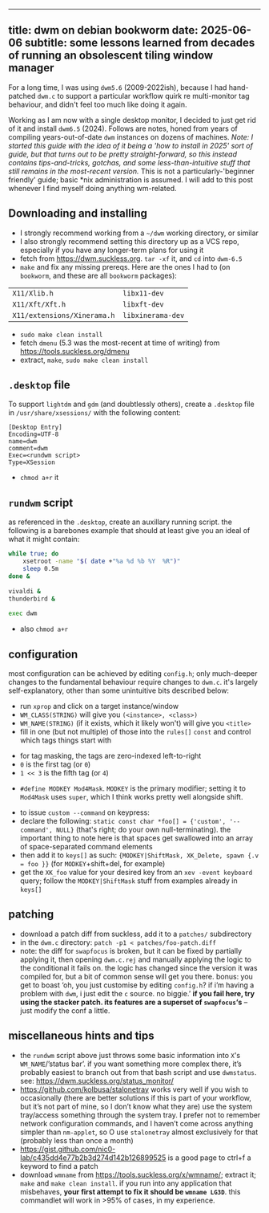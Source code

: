 ----
title: dwm on debian bookworm
date: 2025-06-06
subtitle: some lessons learned from decades of running an obsolescent tiling window manager
----

For a long time, I was using `dwm5.6` (2009-2022ish), because I had hand-patched `dwm.c` to support a particular workflow quirk re multi-monitor tag behaviour, and didn't feel too much like doing it again.

Working as I am now with a single desktop monitor, I decided to just get rid of it and install `dwm6.5` (2024). Follows are notes, honed from years of compiling years-out-of-date `dwm` instances on dozens of machines. *Note: I started this guide with the idea of it being a 'how to install in 2025' sort of guide, but that turns out to be pretty straight-forward, so this instead contains tips-and-tricks, gotchas, and some less-than-intuitive stuff that still remains in the most-recent version.* This is not a particularly-'beginner friendly' guide; basic \*nix administration is assumed. I will add to this post whenever I find myself doing anything wm-related.

## Downloading and installing 

- I strongly recommend working from a `~/dwm` working directory, or similar
- I also strongly recommend setting this directory up as a VCS repo, especially if you have any longer-term plans for using it
- fetch from <https://dwm.suckless.org>. `tar -xf` it, and `cd` into `dwm-6.5`
- `make` and fix any missing prereqs. Here are the ones I had to (on `bookworm`, and these are all `bookworm` packages):

|  |  |
-|-
`X11/Xlib.h`	| `libx11-dev`
`X11/Xft/Xft.h`	| `libxft-dev`
`X11/extensions/Xinerama.h`	| `libxinerama-dev`

- `sudo make clean install`
- fetch `dmenu` (5.3 was the most-recent at time of writing) from <https://tools.suckless.org/dmenu>
- extract, `make`, `sudo make clean install`

## `.desktop` file

To support `lightdm` and `gdm` (and doubtlessly others), create a `.desktop` file in `/usr/share/xsessions/` with the following content:

```text
[Desktop Entry]
Encoding=UTF-8
name=dwm
comment=dwm
Exec=<rundwm script>
Type=XSession
```

- `chmod a+r` it

## `rundwm` script

as referenced in the `.desktop`, create an auxillary running script. the following is a barebones example that should at least give you an ideal of what it might contain:

```sh
while true; do
    xsetroot -name "$( date +"%a %d %b %Y  %R")"
    sleep 0.5m
done &
 
vivaldi &
thunderbird & 
 
exec dwm
```

- also `chmod a+r`

## configuration

most configuration can be achieved by editing `config.h`; only much-deeper changes to the fundamental behaviour require changes to `dwm.c`. it's largely self-explanatory, other than some unintuitive bits described below:

- run `xprop` and click on a target instance/window
- `WM_CLASS(STRING)` will give you `(<instance>, <class>)`
- `WM_NAME(STRING)` (if it exists, which it likely won't) will give you `<title>`
- fill in one (but not multiple) of those into the `rules[]` `const` and control which tags things start with

<!--  -->

- for tag masking, the tags are zero-indexed left-to-right
- `0` is the first tag (or `0`)
- `1 << 3` is the fifth tag (or `4`)

<!--  -->

- `#define MODKEY Mod4Mask`. `MODKEY` is the primary modifier; setting it to `Mod4Mask` uses `super`, which I think works pretty well alongside shift.

<!--  -->

- to issue `custom --command` on keypress:
- declare the following: `static const char *foo[] = {'custom', '--command', NULL}` (that's right; do your own null-terminating). the important thing to note here is that spaces get swallowed into an array of space-separated command elements
- then add it to `keys[]` as such: `{MODKEY|ShiftMask, XK_Delete, spawn {.v = foo }}` (for `MODKEY`+shift+del, for example)
- get the `XK_foo` value for your desired key from an `xev -event keyboard` query; follow the `MODKEY|ShiftMask` stuff from examples already in `keys[]`

## patching

- download a patch diff from suckless, add it to a `patches/` subdirectory
- in the `dwm.c` directory: `patch -p1 < patches/foo-patch.diff`
- note: the diff for `swapfocus` is broken, but it can be fixed by partially applying it, then opening `dwm.c.rej` and manually applying the logic to the conditional it fails on. the logic has changed since the version it was compiled for, but a bit of common sense will get you there. bonus: you get to boast ‘oh, you just customise by editing `config.h`? if i’m having a problem with `dwm`, i just edit the `c` source. no biggie.’ **if you fail here, try using the stacker patch. its features are a superset of `swapfocus`‘s** – just modify the conf a little.

## miscellaneous hints and tips

- the `rundwm` script above just throws some basic information into `X`'s `WM_NAME`/’status bar’. if you want something more complex there, it’s probably easiest to branch out from that bash script and use `dwmstatus`. see: <https://dwm.suckless.org/status_monitor/>
- <https://github.com/kolbusa/stalonetray> works very well if you wish to occasionally (there are better solutions if this is part of your workflow, but it’s not part of mine, so I don’t know what they are) use the system tray/access something through the system tray. I prefer not to remember network configuration commands, and I haven’t come across anything simpler than `nm-applet`, so O use `stalonetray` almost exclusively for that (probably less than once a month)
- <https://gist.github.com/nic0-lab/c435dd4e77b2b3d274d142b126899525> is a good page to ctrl+f a keyword to find a patch
- download `wmname` from <https://tools.suckless.org/x/wmname/>; extract it; `make` and `make clean install`. if you run into any application that misbehaves, **your first attempt to fix it should be `wmname LG3D`**. this commandlet will work in >95% of cases, in my experience.